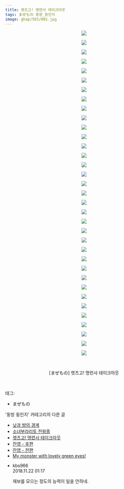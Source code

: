 ```yaml
---
title: 렛츠고! 명련사 테이크아웃
tags: まぜもの 동방_동인지
image: ghap/583/001.jpg
---
```

<div class="article">
<p style="text-align: center; clear: none; float: none;"><img src="{{ site.nasurl }}/ghap/583/001.jpg"/></p>
<p style="text-align: center; clear: none; float: none;"><img src="{{ site.nasurl }}/ghap/583/002.jpg"/></p>
<p style="text-align: center; clear: none; float: none;"><img src="{{ site.nasurl }}/ghap/583/003.jpg"/></p>
<p style="text-align: center; clear: none; float: none;"><img src="{{ site.nasurl }}/ghap/583/004.jpg"/></p>
<p style="text-align: center; clear: none; float: none;"><img src="{{ site.nasurl }}/ghap/583/005.jpg"/></p>
<p style="text-align: center; clear: none; float: none;"><img src="{{ site.nasurl }}/ghap/583/006.jpg"/></p>
<p style="text-align: center; clear: none; float: none;"><img src="{{ site.nasurl }}/ghap/583/007.jpg"/></p>
<p style="text-align: center; clear: none; float: none;"><img src="{{ site.nasurl }}/ghap/583/008.jpg"/></p>
<p style="text-align: center; clear: none; float: none;"><img src="{{ site.nasurl }}/ghap/583/009.jpg"/></p>
<p style="text-align: center; clear: none; float: none;"><img src="{{ site.nasurl }}/ghap/583/010.jpg"/></p>
<p style="text-align: center; clear: none; float: none;"><img src="{{ site.nasurl }}/ghap/583/011.jpg"/></p>
<p style="text-align: center; clear: none; float: none;"><img src="{{ site.nasurl }}/ghap/583/012.jpg"/></p>
<p style="text-align: center; clear: none; float: none;"><img src="{{ site.nasurl }}/ghap/583/013.jpg"/></p>
<p style="text-align: center; clear: none; float: none;"><img src="{{ site.nasurl }}/ghap/583/014.jpg"/></p>
<p style="text-align: center; clear: none; float: none;"><img src="{{ site.nasurl }}/ghap/583/015.jpg"/></p>
<p style="text-align: center; clear: none; float: none;"><img src="{{ site.nasurl }}/ghap/583/016.jpg"/></p>
<p style="text-align: center; clear: none; float: none;"><img src="{{ site.nasurl }}/ghap/583/017.jpg"/></p>
<p style="text-align: center; clear: none; float: none;"><img src="{{ site.nasurl }}/ghap/583/018.jpg"/></p>
<p style="text-align: center; clear: none; float: none;"><img src="{{ site.nasurl }}/ghap/583/019.jpg"/></p>
<p style="text-align: center; clear: none; float: none;"><img src="{{ site.nasurl }}/ghap/583/020.jpg"/></p>
<p style="text-align: center; clear: none; float: none;"><img src="{{ site.nasurl }}/ghap/583/021.jpg"/></p>
<p style="text-align: center; clear: none; float: none;"><img src="{{ site.nasurl }}/ghap/583/022.jpg"/></p>
<p style="text-align: center; clear: none; float: none;"><img src="{{ site.nasurl }}/ghap/583/023.jpg"/></p>
<p style="text-align: center; clear: none; float: none;"><img src="{{ site.nasurl }}/ghap/583/024.jpg"/></p>
<p style="text-align: center; clear: none; float: none;"><img src="{{ site.nasurl }}/ghap/583/025.jpg"/></p>
<p style="text-align: center; clear: none; float: none;"><img src="{{ site.nasurl }}/ghap/583/026.jpg"/></p>
<p style="text-align: center; clear: none; float: none;"><img src="{{ site.nasurl }}/ghap/583/027.jpg"/></p>
<p style="text-align: center; clear: none; float: none;"><img src="{{ site.nasurl }}/ghap/583/028.jpg"/></p>
<p style="text-align: center; clear: none; float: none;"><img src="{{ site.nasurl }}/ghap/583/029.jpg"/></p>
<p style="text-align: center; clear: none; float: none;"><img src="{{ site.nasurl }}/ghap/583/030.jpg"/></p>
<p style="text-align: center; clear: none; float: none;"><img src="{{ site.nasurl }}/ghap/583/031.jpg"/></p>
<p style="text-align: center; clear: none; float: none;"><img src="{{ site.nasurl }}/ghap/583/032.jpg"/></p>
<p style="text-align: center; clear: none; float: none;"><img src="{{ site.nasurl }}/ghap/583/033.jpg"/></p>
<p style="text-align: center; clear: none; float: none;"><img src="{{ site.nasurl }}/ghap/583/034.jpg"/></p>
<p style="text-align: center; clear: none; float: none;"><img src="{{ site.nasurl }}/ghap/583/035.jpg"/></p>
<p style="text-align: center; clear: none; float: none;"><br/></p>
<p style="text-align: center; clear: none; float: none;">[まぜもの] 렛츠고! 명련사 테이크아웃</p>
<p><br/></p>
</div><div class="tagTrail">
<p>태그: </p>
<ul>
<li>まぜもの</li>
</ul>
</div><div class="another">
<p>'동방 동인지' 카테고리의 다른 글</p>
<ul>
<li><a href="/2016-06-27-ghap_585">낮과 밤의 경계</a></li>
<li><a href="/2016-06-27-ghap_584">소녀부라리토 전왕중</a></li>
<li><a href="/2016-06-27-ghap_583">렛츠고! 명련사 테이크아웃</a></li>
<li><a href="/2016-06-27-ghap_582">잔영 - 후편</a></li>
<li><a href="/2016-06-27-ghap_581">잔영 - 전편</a></li>
<li><a href="/2016-06-27-ghap_580">My monster with lovely green eyes!</a></li>
</ul>
</div><div class="cb_module cb_fluid">
<div class="cb_wrt cb_profile">
<div class="comment">
<ul>
<li class="cb_thumb_off" id="comment15376474">
<div class="cb_comment_area">
<div class="cb_info_area">
<div class="cb_section">
<span class="cb_nick_name">kbs966</span>
</div>
<div class="cb_section">
<span class="cb_date">2018.11.22 01:17 </span>
</div>
</div>
<div class="cb_dsc_comment">
<p class="cb_dsc">
											재보를 모으는 정도의 능력이 일을 안하네.
										</p>
</div>
</div></li>
</ul>
</div>
</div><!-- commentList close -->
</div>